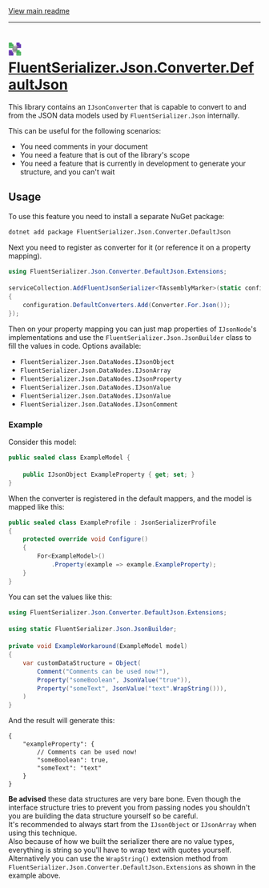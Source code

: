 ﻿[//]: # (Header)

<a href="https://github.com/Marvin-Brouwer/FluentSerializer#readme">
	View main readme
</a><hr/>
<h1>
	<img alt="icon" width="26" height="26"
		src="https://github.com/Marvin-Brouwer/FluentSerializer/raw/main/doc/logo/Logo.json.optimized.svg" />
	<a href="https://github.com/Marvin-Brouwer/FluentSerializer/blob/main/src/FluentSerializer.Json.Converter.DefaultJson#readme">
		FluentSerializer.Json.Converter.DefaultJson
	</a>
</h1>

[//]: # (Body)

This library contains an `IJsonConverter` that is capable to convert to and from the JSON data models used by `FluentSerializer.Json` internally.

This can be useful for the following scenarios:

- You need comments in your document
- You need a feature that is out of the library's scope
- You need a feature that is currently in development to generate your structure, and you can't wait

## Usage

To use this feature you need to install a separate NuGet package:

```txt
dotnet add package FluentSerializer.Json.Converter.DefaultJson
```

Next you need to register as converter for it (or reference it on a property mapping).

```csharp
using FluentSerializer.Json.Converter.DefaultJson.Extensions;

serviceCollection.AddFluentJsonSerializer<TAssemblyMarker>(static configuration =>
{
	configuration.DefaultConverters.Add(Converter.For.Json());
});
```

Then on your property mapping you can just map properties of `IJsonNode`'s implementations and use the `FluentSerializer.Json.JsonBuilder` class to fill the values in code.
Options available:

- `FluentSerializer.Json.DataNodes.IJsonObject`
- `FluentSerializer.Json.DataNodes.IJsonArray`
- `FluentSerializer.Json.DataNodes.IJsonProperty`
- `FluentSerializer.Json.DataNodes.IJsonValue`
- `FluentSerializer.Json.DataNodes.IJsonValue`
- `FluentSerializer.Json.DataNodes.IJsonComment`

### Example

Consider this model:

```csharp
public sealed class ExampleModel {

	public IJsonObject ExampleProperty { get; set; }
}
```

When the converter is registered in the default mappers, and the model is mapped like this:

```csharp
public sealed class ExampleProfile : JsonSerializerProfile
{
	protected override void Configure()
	{
		For<ExampleModel>()
			.Property(example => example.ExampleProperty);
	}
}
```

You can set the values like this:

```csharp
using FluentSerializer.Json.Converter.DefaultJson.Extensions;

using static FluentSerializer.Json.JsonBuilder;

private void ExampleWorkaround(ExampleModel model)
{
	var customDataStructure = Object(
		Comment("Comments can be used now!"),
		Property("someBoolean", JsonValue("true")),
		Property("someText", JsonValue("text".WrapString())),
	)
}
```

And the result will generate this:

```jsonc
{
	"exampleProperty": {
		// Comments can be used now!
		"someBoolean": true,
		"someText": "text"
	}
}
```

**Be advised** these data structures are very bare bone. Even though the interface structure tries to prevent you from passing nodes you shouldn't you are building the data structure yourself so be careful.  
It's recommended to always start from the `IJsonObject` or `IJsonArray` when using this technique.  
Also because of how we built the serializer there are no value types, everything is string so you'll have to wrap text with quotes yourself. Alternatively you can use the `WrapString()` extension method from `FluentSerializer.Json.Converter.DefaultJson.Extensions` as shown in the example above.
